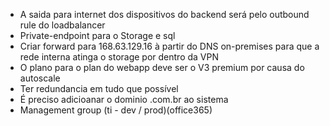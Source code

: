 * A saida para internet dos dispositivos do backend será pelo outbound rule do loadbalancer
* Private-endpoint para o Storage e sql
* Criar forward para 168.63.129.16 à partir do DNS on-premises para que a rede interna atinga o storage por dentro da VPN
* O plano para o plan do webapp deve ser o V3 premium por causa do autoscale
* Ter redundancia em tudo que possível
* É preciso adicioanar o dominio .com.br ao sistema
* Management group (ti - dev / prod)(office365)
